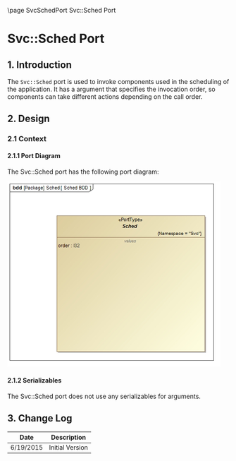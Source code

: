 \page SvcSchedPort Svc::Sched Port
# Svc::Sched Port

## 1. Introduction

The `Svc::Sched` port is used to invoke components used in the scheduling of the application. 
It has a argument that specifies the invocation order, so components can take different actions depending on the call order.

## 2. Design

### 2.1 Context

#### 2.1.1 Port Diagram

The Svc::Sched port has the following port diagram:

![Svc::Sched Diagram](img/SchedBDD.jpg "Svc::Sched Port")

#### 2.1.2 Serializables

The Svc::Sched port does not use any serializables for arguments.

## 3. Change Log

Date | Description
---- | -----------
6/19/2015 |  Initial Version



